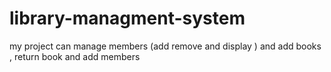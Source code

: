 # library-managment-system
my project can manage members (add remove and display ) and add books , return book and add members
